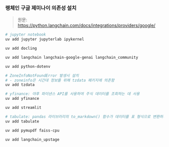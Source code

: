 ### 랭체인 구글 제미나이 의존성 설치

> 원문: <https://python.langchain.com/docs/integrations/providers/google/>

```bash
# jupyter notebook
uv add jupyter jupyterlab ipykernel

uv add docling

uv add langchain langchain-google-genai langchain_community

uv add python-dotenv

# ZoneInfoNotFoundError 발생시 설치
# - zoneinfo은 시간대 정보를 위해 tzdata 패키지에 의존함
uv add tzdata

# yfinance: 야후 파이낸스 API를 사용하여 주식 데이터를 조회하는 데 사용
uv add yfinance

uv add streamlit

# tabulate: pandas 라이브러리의 to_markdown() 함수가 데이터를 표 형식으로 변환하기 위해 필요
uv add tabulate

uv add pymupdf faiss-cpu

uv add langchain_upstage
```
